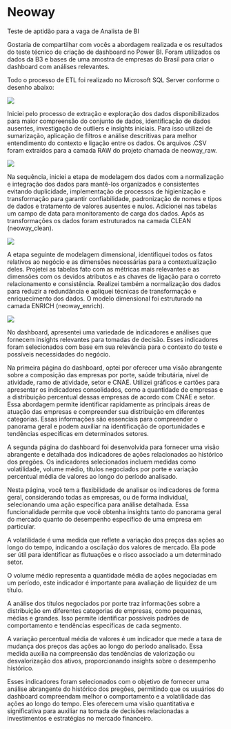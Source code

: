 # Neoway
 Teste de aptidão para a vaga de Analista de BI

﻿Gostaria de compartilhar com vocês a abordagem realizada e os resultados do teste técnico de criação de dashboard no Power BI. Foram utilizados os dados da B3 e bases de uma amostra de empresas do Brasil para criar o dashboard com análises relevantes.

Todo o processo de ETL foi realizado no Microsoft SQL Server conforme o desenho abaixo:

![](Aspose.Words.1e324c59-bf0e-4c35-a252-b576eac86d2a.001.png)

Iniciei pelo processo de extração e exploração dos dados disponibilizados para maior compreensão do conjunto de dados, identificação de dados ausentes, investigação de outliers e insights iniciais. Para isso utilizei de sumarização, aplicação de filtros e análise descritivas para melhor entendimento do contexto e ligação entre os dados. Os arquivos .CSV foram extraídos para a camada RAW do projeto chamada de neoway\_raw.

![](Aspose.Words.1e324c59-bf0e-4c35-a252-b576eac86d2a.002.png)

Na sequência, iniciei a etapa de modelagem dos dados com a normalização e integração dos dados para mantê-los organizados e consistentes evitando duplicidade, implementação de processos de higienização e transformação para garantir confiabilidade, padronização de nomes e tipos de dados e tratamento de valores ausentes e nulos. Adicionei nas tabelas um campo de data para monitoramento de carga dos dados. Após as transformações os dados foram estruturados na camada CLEAN (neoway\_clean).

![](Aspose.Words.1e324c59-bf0e-4c35-a252-b576eac86d2a.003.png)

A etapa seguinte de modelagem dimensional, identifiquei todos os fatos relativos ao negócio e as dimensões necessárias para a contextualização deles. Projetei as tabelas fato com as métricas mais relevantes e as dimensões com os devidos atributos e as chaves de ligação para o correto relacionamento e consistência. Realizei também a normalização dos dados para reduzir a redundância e apliquei técnicas de transformação e enriquecimento dos dados. O modelo dimensional foi estruturado na camada ENRICH (neoway\_enrich).

![](Aspose.Words.1e324c59-bf0e-4c35-a252-b576eac86d2a.004.png)

No dashboard, apresentei uma variedade de indicadores e análises que fornecem insights relevantes para tomadas de decisão. Esses indicadores foram selecionados com base em sua relevância para o contexto do teste e possíveis necessidades do negócio. 

Na primeira página do dashboard, optei por oferecer uma visão abrangente sobre a composição das empresas por porte, saúde tributária, nível de atividade, ramo de atividade, setor e CNAE. Utilizei gráficos e cartões para apresentar os indicadores consolidados, como a quantidade de empresas e a distribuição percentual dessas empresas de acordo com CNAE e setor. Essa abordagem permite identificar rapidamente as principais áreas de atuação das empresas e compreender sua distribuição em diferentes categorias. Essas informações são essenciais para compreender o panorama geral e podem auxiliar na identificação de oportunidades e tendências específicas em determinados setores. 

A segunda página do dashboard foi desenvolvida para fornecer uma visão abrangente e detalhada dos indicadores de ações relacionados ao histórico dos pregões. Os indicadores selecionados incluem medidas como volatilidade, volume médio, títulos negociados por porte e variação percentual média de valores ao longo do período analisado.

Nesta página, você tem a flexibilidade de analisar os indicadores de forma geral, considerando todas as empresas, ou de forma individual, selecionando uma ação específica para análise detalhada. Essa funcionalidade permite que você obtenha insights tanto do panorama geral do mercado quanto do desempenho específico de uma empresa em particular.

A volatilidade é uma medida que reflete a variação dos preços das ações ao longo do tempo, indicando a oscilação dos valores de mercado. Ela pode ser útil para identificar as flutuações e o risco associado a um determinado setor.

O volume médio representa a quantidade média de ações negociadas em um período, este indicador é importante para avaliação de liquidez de um título. 

A análise dos títulos negociados por porte traz informações sobre a distribuição em diferentes categorias de empresas, como pequenas, médias e grandes. Isso permite identificar possíveis padrões de comportamento e tendências específicas de cada segmento.

A variação percentual média de valores é um indicador que mede a taxa de mudança dos preços das ações ao longo do período analisado. Essa medida auxilia na compreensão das tendências de valorização ou desvalorização dos ativos, proporcionando insights sobre o desempenho histórico.

Esses indicadores foram selecionados com o objetivo de fornecer uma análise abrangente do histórico dos pregões, permitindo que os usuários do dashboard compreendam melhor o comportamento e a volatilidade das ações ao longo do tempo. Eles oferecem uma visão quantitativa e significativa para auxiliar na tomada de decisões relacionadas a investimentos e estratégias no mercado financeiro.
